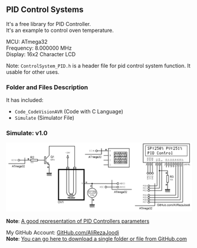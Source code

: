 ## PID Control Systems
It's a free library for PID Controller.  
It's an example to control oven temperature.

MCU:        ATmega32  
Frequency:  8.000000 MHz  
Display:    16x2 Character LCD   

Note: `ControlSystem_PID.h` is a header file for pid control system function. It usable for other uses.

### Folder and Files Description
It has included:
- `Code_CodeVisionAVR` (Code with C Language)
- `Simulate` (Simulator File)

### Simulate: v1.0
![](Simulate/v1.0.png)

**Note**: [A good representation of PID Controllers parameters](https://www.linkedin.com/feed/update/urn:li:activity:6942502127231541248/)

My GitHub Account: [GitHub.com/AliRezaJoodi](https://github.com/AliRezaJoodi)  
**Note**: [You can go here to download a single folder or file from GitHub.com](https://minhaskamal.github.io/DownGit/#/home)

